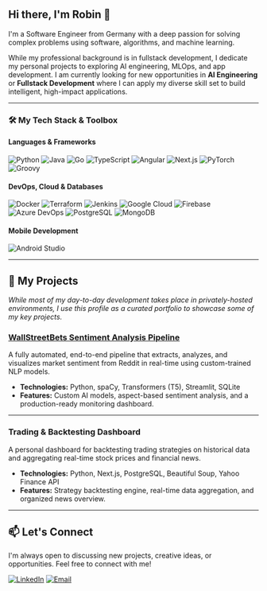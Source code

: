 ## Hi there, I'm Robin 👋

I'm a Software Engineer from Germany with a deep passion for solving complex problems using software, algorithms, and machine learning. 

While my professional background is in fullstack development, I dedicate my personal projects to exploring AI engineering, MLOps, and app development. I am currently looking for new opportunities in **AI Engineering** or **Fullstack Development** where I can apply my diverse skill set to build intelligent, high-impact applications.

---

### 🛠️ My Tech Stack & Toolbox

#### Languages & Frameworks
![Python](https://img.shields.io/badge/Python-3776AB?style=for-the-badge&logo=python&logoColor=white)
![Java](https://img.shields.io/badge/Java-ED8B00?style=for-the-badge&logo=openjdk&logoColor=white)
![Go](https://img.shields.io/badge/Go-00ADD8?style=for-the-badge&logo=go&logoColor=white)
![TypeScript](https://img.shields.io/badge/TypeScript-3178C6?style=for-the-badge&logo=typescript&logoColor=white)
![Angular](https://img.shields.io/badge/Angular-DD0031?style=for-the-badge&logo=angular&logoColor=white)
![Next.js](https://img.shields.io/badge/Next.js-000000?style=for-the-badge&logo=nextdotjs&logoColor=white)
![PyTorch](https://img.shields.io/badge/PyTorch-EE4C2C?style=for-the-badge&logo=pytorch&logoColor=white)
![Groovy](https://img.shields.io/badge/Groovy-4298B8?style=for-the-badge&logo=apachegroovy&logoColor=white)

#### DevOps, Cloud & Databases
![Docker](https://img.shields.io/badge/Docker-2496ED?style=for-the-badge&logo=docker&logoColor=white)
![Terraform](https://img.shields.io/badge/Terraform-7B42BC?style=for-the-badge&logo=terraform&logoColor=white)
![Jenkins](https://img.shields.io/badge/Jenkins-D24939?style=for-the-badge&logo=jenkins&logoColor=white)
![Google Cloud](https://img.shields.io/badge/Google_Cloud-4285F4?style=for-the-badge&logo=google-cloud&logoColor=white)
![Firebase](https://img.shields.io/badge/Firebase-FFCA28?style=for-the-badge&logo=firebase&logoColor=white)
![Azure DevOps](https://img.shields.io/badge/Azure_DevOps-0078D7?style=for-the-badge&logo=azure-devops&logoColor=white)
![PostgreSQL](https://img.shields.io/badge/PostgreSQL-4169E1?style=for-the-badge&logo=postgresql&logoColor=white)
![MongoDB](https://img.shields.io/badge/MongoDB-47A248?style=for-the-badge&logo=mongodb&logoColor=white)

#### Mobile Development
![Android Studio](https://img.shields.io/badge/Android_Studio-3DDC84?style=for-the-badge&logo=android-studio&logoColor=white)

---

## 🚀 My Projects

*While most of my day-to-day development takes place in privately-hosted environments, I use this profile as a curated portfolio to showcase some of my key projects.*

### [WallStreetBets Sentiment Analysis Pipeline](https://github.com/robinkng02/wsb-sentiment-analysis)
A fully automated, end-to-end pipeline that extracts, analyzes, and visualizes market sentiment from Reddit in real-time using custom-trained NLP models.
- **Technologies:** Python, spaCy, Transformers (T5), Streamlit, SQLite
- **Features:** Custom AI models, aspect-based sentiment analysis, and a production-ready monitoring dashboard.

---

### Trading & Backtesting Dashboard
A personal dashboard for backtesting trading strategies on historical data and aggregating real-time stock prices and financial news.
- **Technologies:** Python, Next.js, PostgreSQL, Beautiful Soup, Yahoo Finance API
- **Features:** Strategy backtesting engine, real-time data aggregation, and organized news overview.

---

## 📫 Let's Connect

I'm always open to discussing new projects, creative ideas, or opportunities. Feel free to connect with me!

[![LinkedIn](https://img.shields.io/badge/LinkedIn-0077B5?style=for-the-badge&logo=linkedin&logoColor=white)](https://www.linkedin.com/in/christopher-robin-könig/)
[![Email](https://img.shields.io/badge/Email-D14836?style=for-the-badge&logo=gmail&logoColor=white)](mailto:robinkoenig2002@gmail.com)
